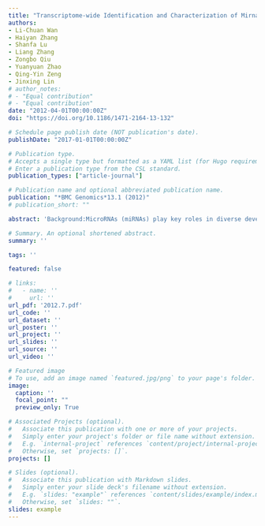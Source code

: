 ```yaml
---
title: "Transcriptome-wide Identification and Characterization of Mirnas from Pinus Densata"
authors:
- Li-Chuan Wan
- Haiyan Zhang
- Shanfa Lu
- Liang Zhang
- Zongbo Qiu
- Yuanyuan Zhao
- Qing-Yin Zeng
- Jinxing Lin
# author_notes:
# - "Equal contribution"
# - "Equal contribution"
date: "2012-04-01T00:00:00Z"
doi: "https://doi.org/10.1186/1471-2164-13-132" 

# Schedule page publish date (NOT publication's date).
publishDate: "2017-01-01T00:00:00Z"

# Publication type.
# Accepts a single type but formatted as a YAML list (for Hugo requirements).
# Enter a publication type from the CSL standard.
publication_types: ["article-journal"]

# Publication name and optional abbreviated publication name.
publication: "*BMC Genomics*13.1 (2012)"
# publication_short: ""

abstract: 'Background:MicroRNAs (miRNAs) play key roles in diverse developmental processes, nutrient homeostasis and responses to biotic and abiotic stresses. The biogenesis and regulatory functions of miRNAs have been intensively studied in model angiosperms, such as Arabidopsis thaliana, Oryza sativa and Populus trichocarpa. However, global identification of Pinus densata miRNAs has not been reported in previous research.Results:Here, we report the identification of 34 conserved miRNAs belonging to 25 miRNA families from a P. densata mRNA transcriptome database using local BLAST and MIREAP programs. The primary and/or precursor sequences of 29 miRNAs were further confirmed by RT-PCR amplification and subsequent sequencing. The average value of the minimal folding free energy indexes of the 34 miRNA precursors was 0.92. Nineteen (58%) mature miRNAs began with a 5 terminal uridine residue. Analysis of miRNA precursors showed that 19 mature miRNAs were novel members of 14 conserved miRNA families, of which 17 miRNAs were further validated by subcloning and sequencing. Using real-time quantitative RT-PCR, we found that the expression levels of 7 miRNAs were more than 2-fold higher in needles than in stems. In addition, 72 P. densata mRNAs were predicted to be targets of 25 miRNA families. Four target genes, including a nodal modulator 1-like protein gene, two GRAS family transcription factor protein genes and one histone deacetylase gene, were experimentally verified to be the targets of 3 P. densata miRNAs, pde-miR162a, pde-miR171a and pde-miR482a, respectively.Conclusions:This study led to the discovery of 34 conserved miRNAs comprising 25 miRNA families from Pinus densata. These results lay a solid foundation for further studying the regulative roles of miRNAs in the development, growth and responses to environmental stresses in P. densata.'

# Summary. An optional shortened abstract.
summary: ''

tags: ''

featured: false

# links:
#   - name: ''
#     url: ''
url_pdf: '2012.7.pdf'
url_code: ''
url_dataset: ''
url_poster: ''
url_project: ''
url_slides: ''
url_source: ''
url_video: ''

# Featured image
# To use, add an image named `featured.jpg/png` to your page's folder. 
image:
  caption: ''
  focal_point: ""
  preview_only: True

# Associated Projects (optional).
#   Associate this publication with one or more of your projects.
#   Simply enter your project's folder or file name without extension.
#   E.g. `internal-project` references `content/project/internal-project/index.md`.
#   Otherwise, set `projects: []`.
projects: []

# Slides (optional).
#   Associate this publication with Markdown slides.
#   Simply enter your slide deck's filename without extension.
#   E.g. `slides: "example"` references `content/slides/example/index.md`.
#   Otherwise, set `slides: ""`.
slides: example
---
```



